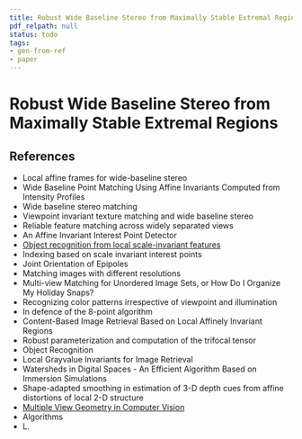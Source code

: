```yaml
---
title: Robust Wide Baseline Stereo from Maximally Stable Extremal Regions
pdf_relpath: null
status: todo
tags:
- gen-from-ref
- paper
---
```


# Robust Wide Baseline Stereo from Maximally Stable Extremal Regions

## References

- Local affine frames for wide-baseline stereo
- Wide Baseline Point Matching Using Affine Invariants Computed from Intensity Profiles
- Wide baseline stereo matching
- Viewpoint invariant texture matching and wide baseline stereo
- Reliable feature matching across widely separated views
- An Affine Invariant Interest Point Detector
- [Object recognition from local scale-invariant features](./object-recognition-from-local-scale-invariant-features.md)
- Indexing based on scale invariant interest points
- Joint Orientation of Epipoles
- Matching images with different resolutions
- Multi-view Matching for Unordered Image Sets, or How Do I Organize My Holiday Snaps?
- Recognizing color patterns irrespective of viewpoint and illumination
- In defence of the 8-point algorithm
- Content-Based Image Retrieval Based on Local Affinely Invariant Regions
- Robust parameterization and computation of the trifocal tensor
- Object Recognition
- Local Grayvalue Invariants for Image Retrieval
- Watersheds in Digital Spaces - An Efficient Algorithm Based on Immersion Simulations
- Shape-adapted smoothing in estimation of 3-D depth cues from affine distortions of local 2-D structure
- [Multiple View Geometry in Computer Vision](./multiple-view-geometry-in-computer-vision.md)
- Algorithms
- L.
